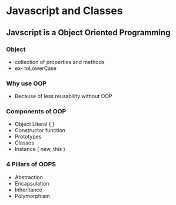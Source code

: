 # Javascript and Classes

## Javscript is a Object Oriented Programming

### Object
- collection of properties and methods
- ex- toLowerCase

### Why use OOP
- Because of less reusability without OOP

### Components of OOP
- Object Literal { }
- Constructor function
- Prototypes
- Classes
- Instance ( new, this )

### 4 Pillars of OOPS
- Abstraction
- Encapsulation
- Inheritance
- Polymorphism